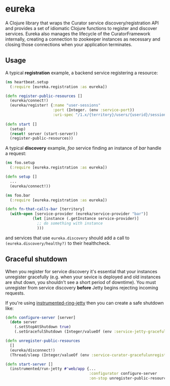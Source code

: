 # eureka

A Clojure library that wraps the Curator service discovery/registration API and provides a set of idiomatic Clojure functions to register and discover services. Eureka also manages the lifecycle of the CuratorFramework internally, creating a connection to zookeeper instances as necessary and closing those connections when your application terminates.

## Usage

A typical **registration** example, a backend service registering a resource:

```clj
(ns heartbeat.setup
  (:require [eureka.registration :as eureka])

(defn register-public-resources []
  (eureka/connect!)
  (eureka/register! {:name "user-sessions"
                     :port (Integer. (env :service-port))
                     :uri-spec "/1.x/{territory}/users/{userid}/sessions/{devicetype}/{app}"}))
                     
(defn start []
  (setup)
  (reset! server (start-server))
  (register-public-resources))
```

A typical **discovery** example, _foo_ service finding an instance of _bar_ handle a request:

```clj
(ns foo.setup
  (:require [eureka.registration :as eureka])

(defn setup []
  ...
  (eureka/connect!))
```

```clj
(ns foo.bar
  (:require [eureka.registration :as eureka])

(defn fn-that-calls-bar [territory]
  (with-open [service-provider (eureka/service-provider "bar")]
            (let [instance (.getInstance service-provider)]
              ;; do something with instance
              )))

```

and services that use `eureka.discovery` should add a call to `(eureka.discovery/healthy?)` to their healthcheck.

## Graceful shutdown

When you register for service discovery it's essential that your instances unregister gracefully (e.g. when your sevice is deployed and old instances are shut down, you shouldn't see a short period of downtime). You must unregister from service discovery **before** Jetty begins rejecting incoming requests.

If you're using [instrumented-ring-jetty](http://github.brislabs.com/libraries/instrumented-ring-jetty) then you can create a safe shutdown like:

```clj
(defn configure-server [server]
  (doto server
    (.setStopAtShutdown true)
    (.setGracefulShutdown (Integer/valueOf (env :service-jetty-gracefulshutdown-millis)))))

(defn unregister-public-resources
  []
  (eureka/disconnect!)
  (Thread/sleep (Integer/valueOf (env :service-curator-gracefulunregister-millis))))

(defn start-server []
  (instrumented/run-jetty #'web/app {...
                                     :configurator configure-server
                                     :on-stop unregister-public-resources}))
```
